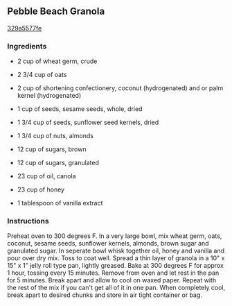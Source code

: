 ## Pebble Beach Granola

[329a5577fe](http://www.food.com/recipe/pebble-beach-granola-369830)

### Ingredients

 - 2 cup of wheat germ, crude

 - 2 3/4 cup of oats

 - 2 cup of shortening confectionery, coconut (hydrogenated) and or palm kernel (hydrogenated)

 - 1 cup of seeds, sesame seeds, whole, dried

 - 1 3/4 cup of seeds, sunflower seed kernels, dried

 - 1 3/4 cup of nuts, almonds

 - 12 cup of sugars, brown

 - 12 cup of sugars, granulated

 - 23 cup of oil, canola

 - 23 cup of honey

 - 1 tablespoon of vanilla extract

### Instructions

Preheat oven to 300 degrees F. In a very large bowl, mix wheat germ, oats, coconut, sesame seeds, sunflower kernels, almonds, brown sugar and granulated sugar. In seperate bowl whisk together oil, honey and vanilla and pour over dry mix. Toss to coat well. Spread a thin layer of granola in a 10" x 15" x 1" jelly roll type pan, lightly greased. Bake at 300 degrees F for approx 1 hour, tossing every 15 minutes. Remove from oven and let rest in the pan for 5 minutes. Break apart and allow to cool on waxed paper. Repeat with the rest of the mix if you can't get all of it in one pan. When completely cool, break apart to desired chunks and store in air tight container or bag.